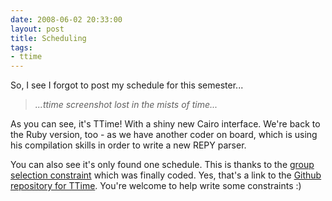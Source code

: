 ```yaml
---
date: 2008-06-02 20:33:00
layout: post
title: Scheduling
tags:
- ttime
---
```


So, I see I forgot to post my schedule for this semester...

> _...ttime screenshot lost in the mists of time..._

As you can see, it's TTime! With a shiny new Cairo interface. We're back to the
Ruby version, too - as we have another coder on board, which is using his
compilation skills in order to write a new REPY parser.

You can also see it's only found one schedule. This is thanks to the [group
selection constraint][groupsel] which was finally coded. Yes, that's a link to
the [Github repository for TTime](http://github.com/lutzky/ttime). You're
welcome to help write some constraints :)

[groupsel]: https://github.com/lutzky/ttime/blob/master/lib/ttime/constraints/group_constraints.rb
